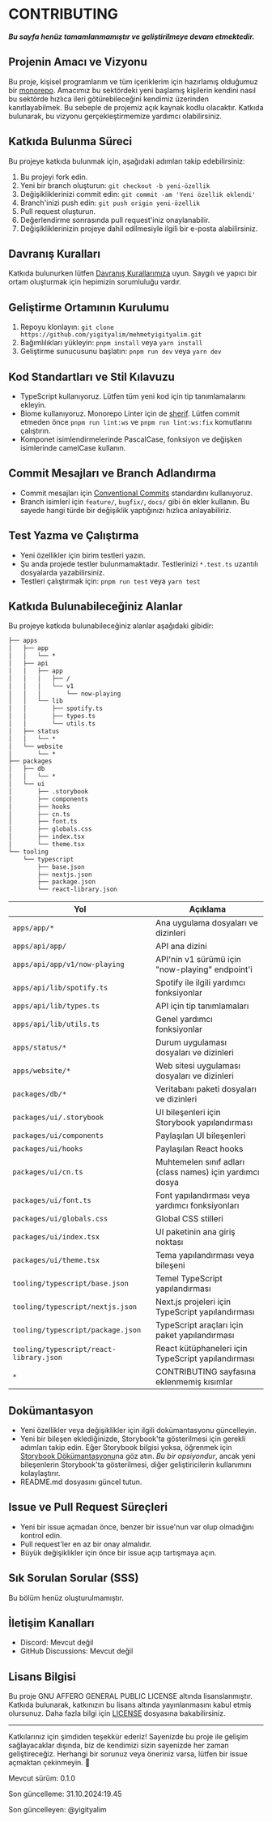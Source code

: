 # CONTRIBUTING

***Bu sayfa henüz tamamlanmamıştır ve geliştirilmeye devam etmektedir.***

## Projenin Amacı ve Vizyonu

Bu proje, kişisel programlarım ve tüm içeriklerim için hazırlamış olduğumuz bir [monorepo](https://docs.npmjs.com/cli/v8/using-npm/workspaces). Amacımız bu sektördeki yeni başlamış kişilerin kendini nasıl bu sektörde hızlıca ileri götürebileceğini kendimiz üzerinden kanıtlayabilmek. Bu sebeple de projemiz açık kaynak kodlu olacaktır. Katkıda bulunarak, bu vizyonu gerçekleştirmemize yardımcı olabilirsiniz.

## Katkıda Bulunma Süreci

Bu projeye katkıda bulunmak için, aşağıdaki adımları takip edebilirsiniz:

1. Bu projeyi fork edin.
2. Yeni bir branch oluşturun: `git checkout -b yeni-özellik`
3. Değişikliklerinizi commit edin: `git commit -am 'Yeni özellik eklendi'`
4. Branch'inizi push edin: `git push origin yeni-özellik`
5. Pull request oluşturun.
6. Değerlendirme sonrasında pull request'iniz onaylanabilir.
7. Değişikliklerinizin projeye dahil edilmesiyle ilgili bir e-posta alabilirsiniz.

## Davranış Kuralları

Katkıda bulunurken lütfen [Davranış Kurallarımıza](CODE_OF_CONDUCT.md) uyun. Saygılı ve yapıcı bir ortam oluşturmak için hepimizin sorumluluğu vardır.

## Geliştirme Ortamının Kurulumu

1. Repoyu klonlayın: `git clone https://github.com/yigityalim/mehmetyigityalim.git`
2. Bağımlılıkları yükleyin: `pnpm install` veya `yarn install`
3. Geliştirme sunucusunu başlatın: `pnpm run dev` veya `yarn dev`

## Kod Standartları ve Stil Kılavuzu

- TypeScript kullanıyoruz. Lütfen tüm yeni kod için tip tanımlamalarını ekleyin.
- Biome kullanıyoruz. Monorepo Linter için de [sherif](https://github.com/QuiiBz/sherif). Lütfen commit etmeden önce `pnpm run lint:ws` ve `pnpm run lint:ws:fix` komutlarını çalıştırın.
- Komponet isimlendirmelerinde PascalCase, fonksiyon ve değişken isimlerinde camelCase kullanın.

## Commit Mesajları ve Branch Adlandırma

- Commit mesajları için [Conventional Commits](https://www.conventionalcommits.org/) standardını kullanıyoruz.
- Branch isimleri için `feature/`, `bugfix/`, `docs/` gibi ön ekler kullanın. Bu sayede hangi türde bir değişiklik yaptığınızı hızlıca anlayabiliriz.

## Test Yazma ve Çalıştırma

- Yeni özellikler için birim testleri yazın.
- Şu anda projede testler bulunmamaktadır. Testlerinizi `*.test.ts` uzantılı dosyalarda yazabilirsiniz.
- Testleri çalıştırmak için: `pnpm run test` veya `yarn test`

## Katkıda Bulunabileceğiniz Alanlar

Bu projeye katkıda bulunabileceğiniz alanlar aşağıdaki gibidir:

```markdown
├── apps
│   ├── app
│   │   └── *
│   ├── api
│   │   ├── app
│   │   │   ├── /
│   │   │   └── v1
│   │   │       └── now-playing
│   │   └── lib
│   │       ├── spotify.ts
│   │       ├── types.ts
│   │       └── utils.ts
│   ├── status
│   │   └── *
│   └── website
│       └── *
├── packages
│   ├── db
│   │   └── *
│   └── ui
│       ├── .storybook
│       ├── components
│       ├── hooks
│       ├── cn.ts
│       ├── font.ts
│       ├── globals.css
│       ├── index.tsx
│       └── theme.tsx
└── tooling
    └── typescript
        ├── base.json
        ├── nextjs.json
        ├── package.json
        └── react-library.json
```

| Yol                                     | Açıklama                                                  |
| --------------------------------------- | --------------------------------------------------------- |
| `apps/app/*`                            | Ana uygulama dosyaları ve dizinleri                       |
| `apps/api/app/`                         | API ana dizini                                            |
| `apps/api/app/v1/now-playing`           | API'nin v1 sürümü için "now-playing" endpoint'i           |
| `apps/api/lib/spotify.ts`               | Spotify ile ilgili yardımcı fonksiyonlar                  |
| `apps/api/lib/types.ts`                 | API için tip tanımlamaları                                |
| `apps/api/lib/utils.ts`                 | Genel yardımcı fonksiyonlar                               |
| `apps/status/*`                         | Durum uygulaması dosyaları ve dizinleri                   |
| `apps/website/*`                        | Web sitesi uygulaması dosyaları ve dizinleri              |
| `packages/db/*`                         | Veritabanı paketi dosyaları ve dizinleri                  |
| `packages/ui/.storybook`                | UI bileşenleri için Storybook yapılandırması              |
| `packages/ui/components`                | Paylaşılan UI bileşenleri                                 |
| `packages/ui/hooks`                     | Paylaşılan React hooks                                    |
| `packages/ui/cn.ts`                     | Muhtemelen sınıf adları (class names) için yardımcı dosya |
| `packages/ui/font.ts`                   | Font yapılandırması veya yardımcı fonksiyonları           |
| `packages/ui/globals.css`               | Global CSS stilleri                                       |
| `packages/ui/index.tsx`                  | UI paketinin ana giriş noktası                            |
| `packages/ui/theme.tsx`                 | Tema yapılandırması veya bileşeni                         |
| `tooling/typescript/base.json`          | Temel TypeScript yapılandırması                           |
| `tooling/typescript/nextjs.json`        | Next.js projeleri için TypeScript yapılandırması          |
| `tooling/typescript/package.json`       | TypeScript araçları için paket yapılandırması             |
| `tooling/typescript/react-library.json` | React kütüphaneleri için TypeScript yapılandırması        |
| `*`                                     | CONTRIBUTING sayfasına eklenmemiş kısımlar                |

## Dokümantasyon

- Yeni özellikler veya değişiklikler için ilgili dokümantasyonu güncelleyin.
- Yeni bir bileşen eklediğinizde, Storybook'ta gösterilmesi için gerekli adımları takip edin. Eğer Storybook bilgisi yoksa, öğrenmek için [Storybook Dökümantasyonu](https://storybook.js.org/docs/react/get-started/introduction)na göz atın. *Bu bir opsiyondur*, ancak yeni bileşenlerin Storybook'ta gösterilmesi, diğer geliştiricilerin kullanımını kolaylaştırır.
- README.md dosyasını güncel tutun.

## Issue ve Pull Request Süreçleri

- Yeni bir issue açmadan önce, benzer bir issue'nun var olup olmadığını kontrol edin.
- Pull request'ler en az bir onay almalıdır.
- Büyük değişiklikler için önce bir issue açıp tartışmaya açın.

## Sık Sorulan Sorular (SSS)

Bu bölüm henüz oluşturulmamıştır.

## İletişim Kanalları

- Discord: Mevcut değil
- GitHub Discussions: Mevcut değil

## Lisans Bilgisi

Bu proje GNU AFFERO GENERAL PUBLIC LICENSE altında lisanslanmıştır. Katkıda bulunarak, katkınızın bu lisans altında yayınlanmasını kabul etmiş olursunuz. Daha fazla bilgi için [LICENSE](LICENSE) dosyasına bakabilirsiniz.

---

Katkılarınız için şimdiden teşekkür ederiz! Sayenizde bu proje ile gelişim sağlayacaklar dışında, biz de kendimizi sizin sayenizde her zaman geliştireceğiz. Herhangi bir sorunuz veya öneriniz varsa, lütfen bir issue açmaktan çekinmeyin. 🚀

Mevcut sürüm: 0.1.0

Son güncelleme: 31.10.2024:19.45

Son güncelleyen: @yigityalim
